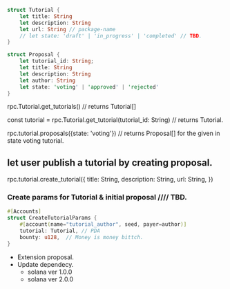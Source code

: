 

```rust
struct Tutorial {
    let title: String
    let description: String
    let url: String // package-name
    // let state: 'draft' | 'in_progress' | 'completed' // TBD.
}
```

```rust
struct Proposal {
    let tutorial_id: String;
    let title: String
    let description: String
    let author: String
    let state: 'voting' | 'approved' | 'rejected'
}
```

rpc.Tutorial.get_tutorials() // returns Tutorial[]

const tutorial = rpc.Tutorial.get_tutorial(tutorial_id: String) // returns Tutorial.

rpc.tutorial.proposals({state: 'voting'}) // returns Proposal[] for the given  in state voting tutorial.


## let user publish a tutorial by creating proposal.

rpc.tutorial.create_tutorial({
    title: String,
    description: String,
    url: String,
})


### Create params for Tutorial & initial proposal //// TBD.
```rust
#[Accounts]
struct CreateTutorialParams {
    #[account(name="tutorial_author", seed, payer=author)]
    tutorial: Tutorial, // PDA 
    bounty: u128,  // Money is money bittch.
}
```

* Extension proposal.
* Update dependecy. 
  * solana ver 1.0.0
  * solana ver 2.0.0



